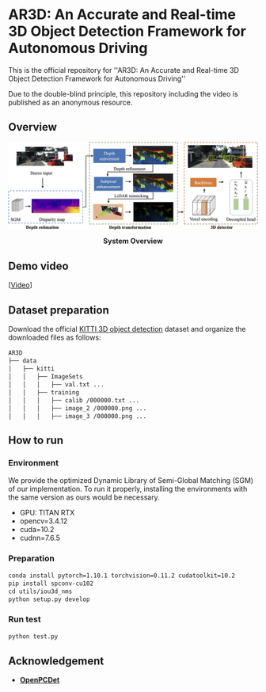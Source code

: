 # AR3D: An Accurate and Real-time 3D Object Detection Framework for Autonomous Driving
This is the official repository for ''AR3D: An Accurate and Real-time 3D Object Detection Framework for Autonomous Driving''

Due to the double-blind principle, this repository including the video 
is published as an anonymous resource.


## Overview
<div align="center">
    <img align="center" src="docs/overview.jpg" alt="drawing" width="621"/>
    <p> <b>System Overview</b> </p>
</div>

## Demo video
[[Video](https://www.youtube.com/watch?v=vVc9HqoUgc4)]

## Dataset preparation
Download the official [KITTI 3D object detection](http://www.cvlibs.net/datasets/kitti/eval_object.php?obj_benchmark=3d) dataset and organize the downloaded files as follows:
```
AR3D
├── data
│   ├── kitti
│   │   ├── ImageSets
│   │   │   ├── val.txt ...
│   │   ├── training
│   │   │   ├── calib /000000.txt ...
│   │   │   ├── image_2 /000000.png ...
│   │   │   ├── image_3 /000000.png ...
```

## How to run

### Environment
We provide the optimized Dynamic Library of Semi-Global Matching (SGM) of our implementation. To run it properly, installing the environments with the same version as ours would be necessary.
- GPU: TITAN RTX 
- opencv=3.4.12
- cuda=10.2
- cudnn=7.6.5

### Preparation
```shell
conda install pytorch=1.10.1 torchvision=0.11.2 cudatoolkit=10.2
pip install spconv-cu102
cd utils/iou3d_nms
python setup.py develop
```

### Run test
```shell
python test.py
```
## Acknowledgement
- [**OpenPCDet**](https://github.com/open-mmlab/OpenPCDet)
